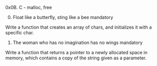 0x0B. C - malloc, free


0. Float like a butterfly, sting like a bee
mandatory

Write a function that creates an array of chars, and initializes it with a specific char.


1. The woman who has no imagination has no wings
mandatory

Write a function that returns a pointer to a newly allocated space in memory, which contains a copy of the string given as a parameter.

